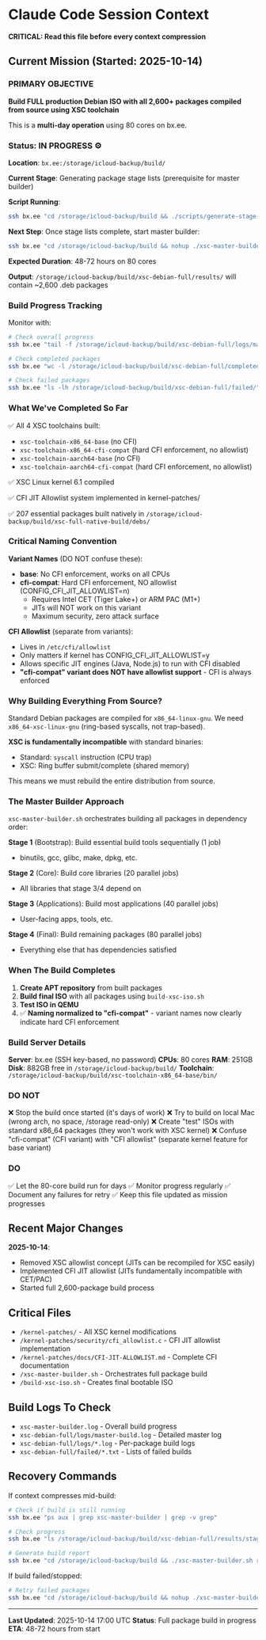 # Claude Code Session Context

**CRITICAL: Read this file before every context compression**

## Current Mission (Started: 2025-10-14)

### PRIMARY OBJECTIVE
**Build FULL production Debian ISO with all 2,600+ packages compiled from source using XSC toolchain**

This is a **multi-day operation** using 80 cores on bx.ee.

### Status: IN PROGRESS ⚙️

**Location**: `bx.ee:/storage/icloud-backup/build/`

**Current Stage**: Generating package stage lists (prerequisite for master builder)

**Script Running**:
```bash
ssh bx.ee "cd /storage/icloud-backup/build && ./scripts/generate-stage-lists.sh"
```

**Next Step**: Once stage lists complete, start master builder:
```bash
ssh bx.ee "cd /storage/icloud-backup/build && nohup ./xsc-master-builder.sh all > xsc-master-builder.log 2>&1 &"
```

**Expected Duration**: 48-72 hours on 80 cores

**Output**: `/storage/icloud-backup/build/xsc-debian-full/results/` will contain ~2,600 .deb packages

### Build Progress Tracking

Monitor with:
```bash
# Check overall progress
ssh bx.ee "tail -f /storage/icloud-backup/build/xsc-debian-full/logs/master-build.log"

# Check completed packages
ssh bx.ee "wc -l /storage/icloud-backup/build/xsc-debian-full/completed/stage*.txt"

# Check failed packages
ssh bx.ee "ls -lh /storage/icloud-backup/build/xsc-debian-full/failed/"
```

### What We've Completed So Far

✅ All 4 XSC toolchains built:
- `xsc-toolchain-x86_64-base` (no CFI)
- `xsc-toolchain-x86_64-cfi-compat` (hard CFI enforcement, no allowlist)
- `xsc-toolchain-aarch64-base` (no CFI)
- `xsc-toolchain-aarch64-cfi-compat` (hard CFI enforcement, no allowlist)

✅ XSC Linux kernel 6.1 compiled

✅ CFI JIT Allowlist system implemented in kernel-patches/

✅ 207 essential packages built natively in `/storage/icloud-backup/build/xsc-full-native-build/debs/`

### Critical Naming Convention

**Variant Names** (DO NOT confuse these):
- **base**: No CFI enforcement, works on all CPUs
- **cfi-compat**: Hard CFI enforcement, NO allowlist (CONFIG_CFI_JIT_ALLOWLIST=n)
  - Requires Intel CET (Tiger Lake+) or ARM PAC (M1+)
  - JITs will NOT work on this variant
  - Maximum security, zero attack surface

**CFI Allowlist** (separate from variants):
- Lives in `/etc/cfi/allowlist`
- Only matters if kernel has CONFIG_CFI_JIT_ALLOWLIST=y
- Allows specific JIT engines (Java, Node.js) to run with CFI disabled
- **"cfi-compat" variant does NOT have allowlist support** - CFI is always enforced

### Why Building Everything From Source?

Standard Debian packages are compiled for `x86_64-linux-gnu`.
We need `x86_64-xsc-linux-gnu` (ring-based syscalls, not trap-based).

**XSC is fundamentally incompatible** with standard binaries:
- Standard: `syscall` instruction (CPU trap)
- XSC: Ring buffer submit/complete (shared memory)

This means we must rebuild the entire distribution from source.

### The Master Builder Approach

`xsc-master-builder.sh` orchestrates building all packages in dependency order:

**Stage 1** (Bootstrap): Build essential build tools sequentially (1 job)
- binutils, gcc, glibc, make, dpkg, etc.

**Stage 2** (Core): Build core libraries (20 parallel jobs)
- All libraries that stage 3/4 depend on

**Stage 3** (Applications): Build most applications (40 parallel jobs)
- User-facing apps, tools, etc.

**Stage 4** (Final): Build remaining packages (80 parallel jobs)
- Everything else that has dependencies satisfied

### When The Build Completes

1. **Create APT repository** from built packages
2. **Build final ISO** with all packages using `build-xsc-iso.sh`
3. **Test ISO in QEMU**
4. ✅ **Naming normalized to "cfi-compat"** - variant names now clearly indicate hard CFI enforcement

### Build Server Details

**Server**: bx.ee (SSH key-based, no password)
**CPUs**: 80 cores
**RAM**: 251GB
**Disk**: 882GB free in `/storage/icloud-backup/build/`
**Toolchain**: `/storage/icloud-backup/build/xsc-toolchain-x86_64-base/bin/`

### DO NOT

❌ Stop the build once started (it's days of work)
❌ Try to build on local Mac (wrong arch, no space, /storage read-only)
❌ Create "test" ISOs with standard x86_64 packages (they won't work with XSC kernel)
❌ Confuse "cfi-compat" (CFI variant) with "CFI allowlist" (separate kernel feature for base variant)

### DO

✅ Let the 80-core build run for days
✅ Monitor progress regularly
✅ Document any failures for retry
✅ Keep this file updated as mission progresses

## Recent Major Changes

**2025-10-14**:
- Removed XSC allowlist concept (JITs can be recompiled for XSC easily)
- Implemented CFI JIT allowlist (JITs fundamentally incompatible with CET/PAC)
- Started full 2,600-package build process

## Critical Files

- `/kernel-patches/` - All XSC kernel modifications
- `/kernel-patches/security/cfi_allowlist.c` - CFI JIT allowlist implementation
- `/kernel-patches/docs/CFI-JIT-ALLOWLIST.md` - Complete CFI documentation
- `/xsc-master-builder.sh` - Orchestrates full package build
- `/build-xsc-iso.sh` - Creates final bootable ISO

## Build Logs To Check

- `xsc-master-builder.log` - Overall build progress
- `xsc-debian-full/logs/master-build.log` - Detailed master log
- `xsc-debian-full/logs/*.log` - Per-package build logs
- `xsc-debian-full/failed/*.txt` - Lists of failed builds

## Recovery Commands

If context compresses mid-build:

```bash
# Check if build is still running
ssh bx.ee "ps aux | grep xsc-master-builder | grep -v grep"

# Check progress
ssh bx.ee "ls /storage/icloud-backup/build/xsc-debian-full/results/stage*/*.deb | wc -l"

# Generate build report
ssh bx.ee "cd /storage/icloud-backup/build && ./xsc-master-builder.sh report"
```

If build failed/stopped:
```bash
# Retry failed packages
ssh bx.ee "cd /storage/icloud-backup/build && nohup ./xsc-master-builder.sh retry > retry.log 2>&1 &"
```

---

**Last Updated**: 2025-10-14 17:00 UTC
**Status**: Full package build in progress
**ETA**: 48-72 hours from start
